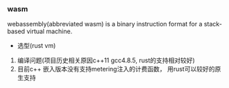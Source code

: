 ### wasm
webassembly(abbreviated wasm) is a binary instruction format for a stack-based virtual machine.

- 选型(rust vm)
1. 编译问题(项目历史相关原因c++11 gcc4.8.5,  rust的支持相对较好)
2. 目前c++ 嵌入版本没有支持metering注入的计费函数， 用rust可以较好的原生支持

